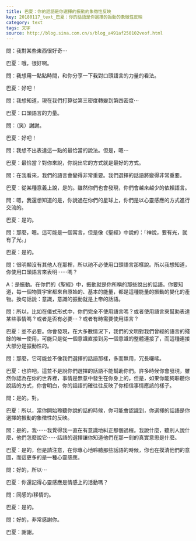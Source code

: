 ```yaml
---
title: 巴夏：你的話語是你選擇的振動的象徵性反映
key: 20180117_text_巴夏：你的話語是你選擇的振動的象徵性反映
category: text
tags: 文字
source: http://blog.sina.com.cn/s/blog_a491af250102veof.html
---
```


問：我對某些東西很好奇⋯

巴夏：哦，很好啊。

問：我想用一點點時間，和你分享一下我對口頭語言的力量的看法。

巴夏：好吧！

問：我想知道，現在我們打算從第三密度轉變到第四密度⋯

巴夏：口頭語言的力量。

問：（笑）謝謝。

巴夏：好吧！

問：我想不出表達這一點的最恰當的說法。但是，嗯⋯

巴夏：最恰當？對你來說，你說出它的方式就是最好的方式。

問：在我看來，我們的語言會變得非常重要。我們選擇的話語將變得非常重要。

巴夏：從某種意義上說，是的。雖然你們也會發現，你們會越來越少的依賴語言。

問：嗯，我還想知道的是，你說過在你們的星球上，你們是以心靈感應的方式進行交流的。

巴夏：是的。

問：那麼，嗯。這可能是一個寓言，但是像《聖經》中說的：「神說，要有光，就有了光。」

巴夏：是的。

問：很明顯沒有其他人在那裡，所以祂不必使用口頭語言那樣說。所以我想知道，你使用口頭語言來表明⋯⋯嗎？

A：是振動。在你們的《聖經》中，振動就是你所稱的那些說出的話語。你要知道，每一個物質宇宙都來自原始的、基本的能量，都是這種能量的振動的變化的產物。換句話說：意識，意識的振動就是上帝的話語。

問：所以，比如在儀式形式中，你們完全不使用語言嗎？或者使用語言來幫助表達某些事情嗎？或者是否有必要⋯？或者有時需要使用語言？

巴夏：並不必要。你會發現，在大多數情況下，我們的文明對我們曾經的語言的殘餘的唯一使用，可能只是從一個意識直接到另一個意識的整體連接了，而這種連接大部分是振動性的。


問：那麼，它可能並不像我們選擇的話語那樣，多而無用，冗長囉嗦。

巴夏：也許吧。這並不是說你們選擇的話語不能幫助你們。許多時候你會發現，雖然你認為在你的世界裡，事情是無意中發生在你身上的，但是，如果你能夠聆聽你說話的方式，你會明白，你的話語的確往往反映了你相信事情應該的樣子。

問：是的。對。

巴夏：所以，當你開始聆聽你說的話的時候，你可能會認識到，你選擇的話語是你選擇的振動的象徵性的反映。

問：是的，我⋯⋯我覺得我一直在有意識地糾正那個過程。我說什麼，聽別人說什麼，他們怎麼說它⋯⋯話語的選擇讓你知道他們在那一刻的真實意思是什麼。

巴夏：是的，但是請注意，在你專心地聆聽那些話語的時候，你也在摸清他們的意圖，而這更多的是一種心靈感應。

問：好的，所以⋯

巴夏：你還記得心靈感應是情感上的活動嗎？

問：同感的/移情的。

巴夏：是的。

問：好的，非常感謝你。

巴夏：謝謝。
